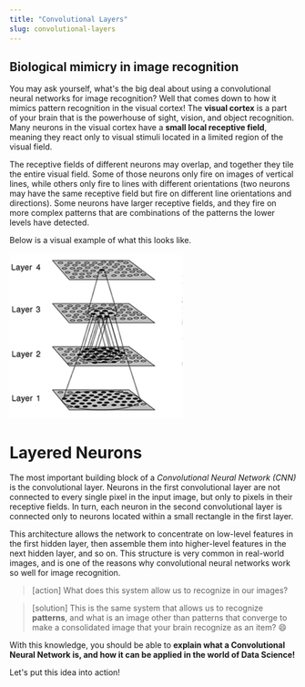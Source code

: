 ```yaml
---
title: "Convolutional Layers"
slug: convolutional-layers
---
```


## Biological mimicry in image recognition

You may ask yourself, what's the big deal about using a convolutional neural networks for image recognition? Well that comes down to how it mimics pattern recognition in the visual cortex! The **visual cortex** is a part of your brain that is the powerhouse of sight, vision, and object recognition. Many neurons in the visual cortex have a **small local receptive field**, meaning they react only to visual stimuli located in a limited region of the visual field.

The receptive fields of different neurons may overlap, and together they tile the entire visual field. Some of those neurons only fire on images of vertical lines, while others only fire to lines with different orientations (two neurons may have the same receptive field but fire on different line orientations and directions). Some neurons have larger receptive fields, and they fire on more complex patterns that are combinations of the patterns the lower levels have detected.

Below is a visual example of what this looks like.

![visual cortex](assets/visual_cortex_example.png)

# Layered Neurons

The most important building block of a _Convolutional Neural Network (CNN)_ is the convolutional layer. Neurons in the first convolutional layer are not connected to every single pixel in the input image, but only to pixels in their receptive fields. In turn, each neuron in the second convolutional layer is connected only to neurons located within a small rectangle in the first layer.

This architecture allows the network to concentrate on low-level features in the first hidden layer, then assemble them into higher-level features in the next hidden layer, and so on. This structure is very common in real-world images, and is one of the reasons why convolutional neural networks work so well for image recognition.

>[action]
> What does this system allow us to recognize in our images?

<!-- -->

>[solution]
> This is the same system that allows us to recognize **patterns**, and what is an image other than patterns that converge to make a consolidated image that your brain recognize as an item? 😄

With this knowledge, you should be able to **explain what a Convolutional Neural Network is, and how it can be applied in the world of Data Science!**

Let's put this idea into action!
